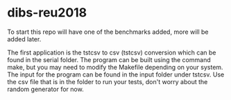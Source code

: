 # dibs-reu2018
To start this repo will have one of the benchmarks added, more will be added later. 

The first application is the tstcsv to csv (tstcsv) conversion which can be found in the serial folder. The program can be built using the command make, but you may need to modify the Makefile depending on your system. The input for the program can be found in the input folder under tstcsv. Use the csv file that is in the folder to run your tests, don't worry about the random generator for now.  
